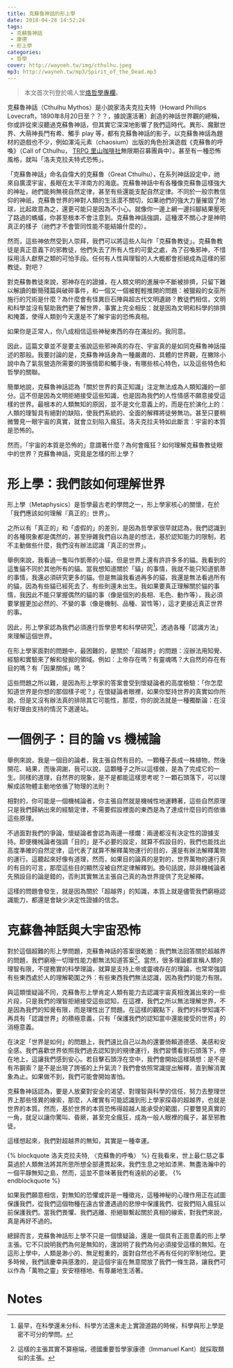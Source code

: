 ```yaml
---
title: 克蘇魯神話的形上學
date: 2018-04-28 14:52:24
tags:
 - 克蘇魯神話
 - 康德
 - 形上學
categories:
 - 哲學
cover: http://wayneh.tw/img/cthulhu.jpeg 
mp3: http://wayneh.tw/mp3/Spirit_of_the_Dead.mp3 
---
```


> 本文首次刊登於鳴人堂[烙哲學專欄](https://opinion.udn.com/opinion/story/6685/2504703)。

克蘇魯神話（Cthulhu Mythos）是小說家洛夫克拉夫特（Howard Phillips Lovecraft，1890年8月20日至？？？，據說還活著）創造的神話世界觀的總稱，你或許從來沒聽過克蘇魯神話，但其實它深深地影響了我們這時代。異形、魔獸世界、大萌神長門有希、觸手 play 等，都有克蘇魯神話的影子。以克蘇魯神話為題材的遊戲也不少，例如渾沌元素（chaosium）出版的角色扮演遊戲《克蘇魯的呼喚》（Call of Cthulhu， [TRPG 里山咖啡社](https://www.facebook.com/groups/trpgtw/)無限期召募團員中）。甚至有一種恐怖風格，就叫「洛夫克拉夫特式恐怖」。

<!--more-->

「克蘇魯神話」命名自偉大的克蘇魯（Great Cthulhu），在系列神話設定中，祂來自廣漠宇宙，長眠在太平洋南方的海底。克蘇魯神話中有各種像克蘇魯這樣強大的神祉，祂們能夠無視自然定律，甚至有些還能支配自然定律。不同於一般宗教信仰的神祇，克蘇魯世界的神對人類的生活漠不關切，如果祂們的強大力量摧毀了地球，比起故意為之，還更可能只是因為不小心。就像你一邊上網一邊抖腳結果壓死了路過的螞蟻，你甚至根本不會注意到。克蘇魯神話強調，這種漠不關心才是神明真正的樣子（祂們才不會管同性能不能結婚什麼的）。

然而，這些神依然受到人崇拜，我們可以將這些人叫作「克蘇魯教徒」。克蘇魯教徒是真正意義下的邪教徒，他們失去了所有人性的可愛之處，為了召喚邪神，不惜採用活人獻祭之類的可怕手段。任何有人性與理智的人大概都會拒絕成為這樣的邪教徒。對吧？

對克蘇魯教徒來說，邪神存在的證據，在人類文明的進展中不斷被排擠，只留下難以解讀的斷簡殘篇與破碎事件，和一個又一個被輕輕推開的問題：被獵殺的女巫所施行的咒術是什麼？為什麼會有怪異巨石陣與超古代文明遺跡？教徒們相信，文明和科學並沒有幫助我們更了解世界，事實上完全相反：就是因為文明和科學的排擠和掩蓋，使得人類到今天還是不了解宇宙的恐怖真相。

如果你是正常人，你八成相信這些神秘東西的存在滿扯的。我同意。

因此，這篇文章並不是要主張說這些邪神真的存在、宇宙真的是如同克蘇魯神話描述的那般。我要討論的是，克蘇魯神話身為一種嚴肅的、具體的世界觀，在撇除小說中為了氣氛營造所需要的誇張情節和觸手後，有哪些核心特色，以及這些特色和哲學的關聯。

簡單地說，克蘇魯神話認為「關於世界的真正知識」注定無法成為人類知識的一部分。這不但是因為文明拒絕接受這些知識，也是因為我們的人性情感不願意接受這樣的世界。最根本的人類無知的原因，並不是文化意義上的，而是在於演化上的：人類的理智具有絕對的缺陷，使我們系統的、全面的解釋將徒勞無功。甚至只要稍微瞥見一眼宇宙的真實，就會立刻陷入瘋狂。洛夫克拉夫特如此斷言：宇宙的本質是恐怖的。

然而，「宇宙的本質是恐怖的」意謂著什麼？為何會瘋狂？如何理解克蘇魯教徒眼中的世界？克蘇魯神話，究竟是怎樣的形上學？

# 形上學：我們該如何理解世界

形上學（Metaphysics）是哲學最古老的學問之一，形上學家核心的關懷，在於「我們應該如何理解『真正的』世界」。

之所以有「真正的」和「虛假的」的差別，是因為哲學家很早就認為，我們認識到的各種現象都是偶然的，甚至摻雜我們自以為是的想法，基於認知能力的限制，若不主動做些什麼，我們沒有辦法認識「真正的世界」。

舉例來說，我看過一隻叫作凱蒂的小貓，但是世界上還有許許多多的貓。我看到的這隻貓不同於其他所有的貓。當我想知道關於「貓」的事情，我就不能只知道凱蒂的事情，我還必須研究更多的貓。但是無論我看過再多的貓，我還是無法看過所有的貓，因為有些貓已經死去了、有些則還未出生。我如果要真正理解關於貓的事情，我因此不能只掌握偶然的貓的事（像是個別的長相、毛色、動作等），我必須要掌握更加必然的、不變的事（像是機制、品種、習性等），這才更接近真正世界的事。

因此，形上學家認為我們必須進行哲學思考和科學研究[^1]，透過各種「認識方法」來理解這個世界。

在形上學家面對的問題中，最困難的，是關於「超越界」的問題：沒辦法用知覺、經驗和實驗來了解和發掘的領域。例如：上帝存在嗎？有靈魂嗎？大自然的存在有目的嗎？有「因果關係」嗎？

這些問題之所以難，是因為形上學家的答案會受到懷疑論者的高度檢驗：「你怎麼知道世界是你想的那個樣子呢？」在懷疑論者眼裡，如果你堅持世界的真實如你所說，但是又沒有辦法真的排除其它可能性，那麼，你的說法就是一種獨斷論：在沒有好理由支持的情況下選邊站。

# 一個例子：目的論 vs 機械論

舉例來說，我是一個目的論者，我主張自然有目的。一顆種子長成一株植物，然後開花、結果，而後凋謝，我可以說，這顆種子之所以這樣做，是為了完成它的一生。同樣的道理，自然界的現象，是不是都能這樣思考呢？一顆石頭落下，可以理解成該物體主動地依循了物理的法則？

相對的，你可能是一個機械論者，你主張自然就是機械性地運轉著，這些自然原理只是我們歸納出來的經驗定律，不需要假設裡面的東西是為了達成什麼目的而依循這些原理。

不過面對我們的爭論，懷疑論者會認為兩邊一樣爛：兩邊都沒有決定性的證據支持。即便機械論者強調「目的」是不必要的設定，就算不假設目的，我們也能找出高度準確的自然定律，這代表了就算不解釋萬物運行的目的，還是有辦法解釋萬物的運行。這聽起來好像有道理，然而，如果目的論真的是對的，世界萬物的運行真的有目的可言，那麼這些目的顯然沒被自然定律解釋到。換句話說，除非機械論者先預設目的論是錯的，否則其實無法主張自己真的為世界提供了充足解釋。

這樣的問題會發生，就是因為關於「超越界」的知識，本質上就是儘管我們窮極認識能力，都還是會缺少決定性證據的信念。

# 克蘇魯神話與大宇宙恐怖

對於這個超難的形上學問題，克蘇魯神話的答案很乾脆：我們無法回答關於超越界的問題，我們窮極一切理性能力都無法知道答案[^2]。當然，很多理論都宣稱人類的理智有限，不提務實的科學理論，就算是支持上帝或靈魂存在的理論，也常常強調有些東西處於人的理解範圍之外：有些東西我們無法認識，因為我們的能力有限。

與這類懷疑論不同，克蘇魯形上學肯定人類有能力去認識宇宙真相洩漏出來的一些片段，只是我們的理智拒絕接受這些認知，在這裡，我們之所以無法理解世界，不是因為我們的知覺有限，而是理性出了問題。在這樣的觀點下，我們的科學知識不再具有「認識世界」的積極意義，只有「保護我們的認知當中還能接受的世界」的消極意義。

在決定「世界是如何」的問題上，我們遠比自己以為的還要倚賴道德感、美感和安全感。我們喜歡世界依照我們過去認知到的規律運行，我們習慣看到石頭落下，停在地上，這讓我們感到安心。若目擊石頭浮在空中，我們會開始這樣猜想：是不是有吊鋼索？是不是出現了誇張的上升氣流？我們會依照常識提出解釋，直到解消異象為止。如果做不到，我們可能會開始害怕。

克蘇魯神話認為，要是人放棄對安全的渴望、對理智與科學的信任，努力去整理世界上那些怪異的線索，那麼，人確實有可能認識到形上學家探尋的超越界，也就是世界的本質。然而，基於世界的本質恐怖得超越人能承受的範圍，只要瞥見真實的一角，就足以讓你驚叫、昏厥，甚至完全瘋狂，成為一般人眼裡的瘋子，甚至邪教徒。

這樣想起來，我們對超越界的無知，其實是一種幸運。

{% blockquote 洛夫克拉夫特, 〈克蘇魯的呼喚〉 %}
在我看來，世上最仁慈之事莫過於人類無法將其所思所想全部連貫起來。我們生息之地如漆黑、無盡浩瀚中的一個平靜無知之島，然而，這並不意味著我們有遠航的必要。
{% endblockquote %}

如果我們願意相信，對無知的恐懼或許是一種徵兆，這種神秘的心理作用正在試圖保護我們，從我們這個物種在遠古曾遭遇過的悲慘中保護我們、從我們陷入瘋狂以前保護我們。當我們畏懼、我們逃離、拒絕聯繫起關於真相的線索，對我們來說，真是再好不過的。

總歸而言，克蘇魯神話形上學不只是一個懷疑論，還是一個具有正面意義的形上學主張。它不只說明我們為何是無知的，還說明了我們為何必須接受這樣的無知。在這形上學中，人類是渺小的、無足輕重的，面對自然也不再有任何的宰制地位。更多時候，我們該慶幸與感激的，是這個宇宙在無意間放了我們一條生路，讓我們可以作為「萬物之靈」安安穩穩地、有尊嚴地生活著。

# Notes

[^1]: 最早，在科學還未分科、科學方法還未走上實證道路的時候，科學與形上學是密不可分的學問。
[^2]: 這樣的主張其實不算極端，德國重要哲學家康德（Immanuel Kant）就採取類似的主張。

